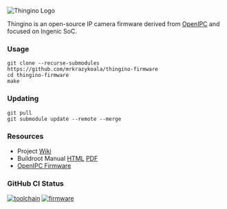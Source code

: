 ![Thingino Logo](https://thingino.com/a/logo.svg)

Thingino is an open-source IP camera firmware derived from [OpenIPC][1] and focused on Ingenic SoC.

### Usage

```
git clone --recurse-submodules https://github.com/mrkrazykoala/thingino-firmware
cd thingino-firmware
make
```

### Updating
```
git pull
git submodule update --remote --merge
```

### Resources

- Project [Wiki][0]
- Buildroot Manual [HTML][2] [PDF][3]
- [OpenIPC Firmware][1]

### GitHub CI Status

[![toolchain](https://github.com/themactep/thingino-firmware/actions/workflows/toolchain.yaml/badge.svg)](https://github.com/themactep/thingino-firmware/actions/workflows/toolchain.yaml)
[![firmware](https://github.com/themactep/thingino-firmware/actions/workflows/firmware.yaml/badge.svg)](https://github.com/themactep/thingino-firmware/actions/workflows/firmware.yaml)


[0]: https://github.com/themactep/thingino-firmware/wiki
[1]: https://github.com/OpenIPC/firmware
[2]: https://buildroot.org/downloads/manual/manual.html
[3]: https://nightly.buildroot.org/manual.pdf
